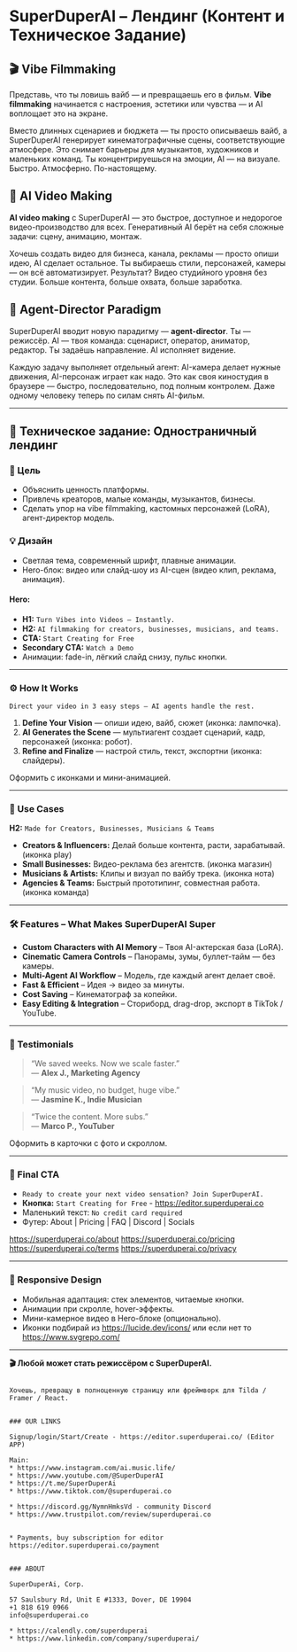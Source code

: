 # SuperDuperAI – Лендинг (Контент и Техническое Задание)

## 🎬 Vibe Filmmaking
Представь, что ты ловишь вайб — и превращаешь его в фильм. **Vibe filmmaking** начинается с настроения, эстетики или чувства — и AI воплощает это на экране.

Вместо длинных сценариев и бюджета — ты просто описываешь вайб, а SuperDuperAI генерирует кинематографичные сцены, соответствующие атмосфере. Это снимает барьеры для музыкантов, художников и маленьких команд. Ты концентрируешься на эмоции, AI — на визуале. Быстро. Атмосферно. По-настоящему.

## 🤖 AI Video Making
**AI video making** с SuperDuperAI — это быстрое, доступное и недорогое видео-производство для всех. Генеративный AI берёт на себя сложные задачи: сцену, анимацию, монтаж.

Хочешь создать видео для бизнеса, канала, рекламы — просто опиши идею, AI сделает остальное. Ты выбираешь стили, персонажей, камеры — он всё автоматизирует. Результат? Видео студийного уровня без студии. Больше контента, больше охвата, больше заработка.

## 🎥 Agent-Director Paradigm
SuperDuperAI вводит новую парадигму — **agent-director**. Ты — режиссёр. AI — твоя команда: сценарист, оператор, аниматор, редактор. Ты задаёшь направление. AI исполняет видение.

Каждую задачу выполняет отдельный агент: AI-камера делает нужные движения, AI-персонаж играет как надо. Это как своя киностудия в браузере — быстро, последовательно, под полным контролем. Даже одному человеку теперь по силам снять AI-фильм.

---

## 📐 Техническое задание: Одностраничный лендинг

### 🎯 Цель
- Объяснить ценность платформы.
- Привлечь креаторов, малые команды, музыкантов, бизнесы.
- Сделать упор на vibe filmmaking, кастомных персонажей (LoRA), агент-директор модель.

### 💡 Дизайн
- Светлая тема, современный шрифт, плавные анимации.
- Hero-блок: видео или слайд-шоу из AI-сцен (видео клип, реклама, анимация).

#### Hero:
- **H1:** `Turn Vibes into Videos – Instantly.`
- **H2:** `AI filmmaking for creators, businesses, musicians, and teams.`
- **CTA:** `Start Creating for Free`
- **Secondary CTA:** `Watch a Demo`
- Анимации: fade-in, лёгкий слайд снизу, пульс кнопки.

---

### ⚙️ How It Works
`Direct your video in 3 easy steps – AI agents handle the rest.`

1. **Define Your Vision** — опиши идею, вайб, сюжет (иконка: лампочка).
2. **AI Generates the Scene** — мультиагент создает сценарий, кадр, персонажей (иконка: робот).
3. **Refine and Finalize** — настрой стиль, текст, экспортни (иконка: слайдеры).

Оформить с иконками и мини-анимацией.

---

### 👥 Use Cases
**H2:** `Made for Creators, Businesses, Musicians & Teams`

- **Creators & Influencers:** Делай больше контента, расти, зарабатывай. (иконка play)
- **Small Businesses:** Видео-реклама без агентств. (иконка магазин)
- **Musicians & Artists:** Клипы и визуал по вайбу трека. (иконка нота)
- **Agencies & Teams:** Быстрый прототипинг, совместная работа. (иконка команда)

---

### 🛠 Features – What Makes SuperDuperAI Super

- **Custom Characters with AI Memory** – Твоя AI-актерская база (LoRA).
- **Cinematic Camera Controls** – Панорамы, зумы, буллет-тайм — без камеры.
- **Multi-Agent AI Workflow** – Модель, где каждый агент делает своё.
- **Fast & Efficient** – Идея → видео за минуты.
- **Cost Saving** – Кинематограф за копейки.
- **Easy Editing & Integration** – Сториборд, drag-drop, экспорт в TikTok / YouTube.

---

### 💬 Testimonials

> “We saved weeks. Now we scale faster.”  
> — **Alex J., Marketing Agency**

> “My music video, no budget, huge vibe.”  
> — **Jasmine K., Indie Musician**

> “Twice the content. More subs.”  
> — **Marco P., YouTuber**

Оформить в карточки с фото и скроллом.

---

### 🎯 Final CTA
- `Ready to create your next video sensation? Join SuperDuperAI.`
- **Кнопка:** `Start Creating for Free` - https://editor.superduperai.co
- Маленький текст: `No credit card required`
- Футер: About | Pricing | FAQ | Discord | Socials

https://superduperai.co/about
https://superduperai.co/pricing
https://superduperai.co/terms
https://superduperai.co/privacy


---

### 📱 Responsive Design
- Мобильная адаптация: стек элементов, читаемые кнопки.
- Анимации при скролле, hover-эффекты.
- Мини-камерное видео в Hero-блоке (опционально).
- Иконки подбирай из https://lucide.dev/icons/ или если нет то https://www.svgrepo.com/

---

**🎬 Любой может стать режиссёром с SuperDuperAI.**
```

Хочешь, превращу в полноценную страницу или фреймворк для Tilda / Framer / React.


### OUR LINKS

Signup/login/Start/Create - https://editor.superduperai.co/ (Editor APP)

Main:
* https://www.instagram.com/ai.music.life/
* https://www.youtube.com/@SuperDuperAI
* https://t.me/SuperDuperAi
* https://www.tiktok.com/@superduperai.co

* https://discord.gg/NymnHmksVd - community Discord
* https://www.trustpilot.com/review/superduperai.co


* Payments, buy subscription for editor  https://editor.superduperai.co/payment 


### ABOUT

SuperDuperAi, Corp.  

57 Saulsbury Rd, Unit E #1333, Dover, DE 19904
+1 818 619 0966
info@superduperai.co

* https://calendly.com/superduperai
* https://www.linkedin.com/company/superduperai/
